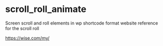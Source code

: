 # scroll_roll_animate
Screen scroll and roll elements in wp shortcode format
website reference for the scroll roll

https://wise.com/my/
